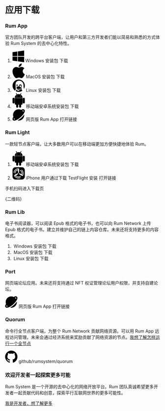 # 应用下载

### Rum App

官方团队开发的跨平台客户端，让用户和第三方开发者们能以简易和熟悉的方式体验 Rum System 的去中心化特性。

1. ![](.gitbook/assets/bxl-windows.svg) Windows 安装包 下载
2. ![](<.gitbook/assets/bxl-apple (1).svg>) MacOS 安装包 下载
3. <img src=".gitbook/assets/linux.svg" alt="" data-size="line"> Linux 安装包 下载
4. <img src=".gitbook/assets/bxl-android.svg" alt="" data-size="line"> 移动端安卓系统安装包 下载
5. <img src=".gitbook/assets/bxs-planet.svg" alt="" data-size="line"> 网页版 Rum App 打开链接

### Rum Light

一款轻节点客户端，让大多数用户可以在移动端更加方便快捷地体验 Rum。

1. <img src=".gitbook/assets/bxl-android.svg" alt="" data-size="line"> 移动端安卓系统安装包 下载
2. <img src=".gitbook/assets/icons8-testflight.svg" alt="" data-size="line"> iPhone 用户通过下载 TestFlight 安装 打开链接

手机扫码进入下载页

{二维码}



### Rum Lib

电子书阅读器，可以阅读 Epub 格式的电子书，也可以向 Rum Network 上传 Epub 格式的电子书。建立并维护自己的链上内容仓库。未来还将支持更多的内容格式。

1. ​<img src="https://files.gitbook.com/v0/b/gitbook-x-prod.appspot.com/o/spaces%2F216qTN0ijD75fWVlhcBs%2Fuploads%2FrQHDEAYEKFRK2aB0pJCn%2Fbxl-windows.svg?alt=media&#x26;token=4383adc8-c50a-4979-be26-385a0e1f276c" alt="" data-size="line"> Windows 安装包 下载
2. ​​<img src="https://files.gitbook.com/v0/b/gitbook-x-prod.appspot.com/o/spaces%2F216qTN0ijD75fWVlhcBs%2Fuploads%2FRpBV51GzP3Qn7P3TdAui%2Fbxl-apple.svg?alt=media&#x26;token=42d2acbf-58f2-4592-b4ab-3506a5d2641f" alt="" data-size="line"> MacOS 安装包 下载
3. ​​<img src="https://files.gitbook.com/v0/b/gitbook-x-prod.appspot.com/o/spaces%2F216qTN0ijD75fWVlhcBs%2Fuploads%2FVLeqZ07Ai4U77aOhOdqm%2Flinux.svg?alt=media&#x26;token=2cffc5d1-ebb1-4ad0-80e9-8df42c03dbc7" alt="" data-size="line"> Linux 安装包 下载



### Port

网页端论坛应用。未来还将支持通过 NFT 权证管理论坛用户权限，并支持自建论坛。

<img src=".gitbook/assets/bxs-planet.svg" alt="" data-size="line"> 网页版 Rum App 打开链接



### Quorum

命令行全节点客户端，为整个 Rum Network 贡献网络资源。可以用 Rum App 远程访问管理。未来会通过经济系统来奖励贡献了网络资源的节点。[我想了解怎样运行一个全节点](ying-yong-xia-zai.md#rum-lib)

<img src=".gitbook/assets/bxl-github.svg" alt="" data-size="line"> github/rumsystem/quorum



### 欢迎开发者一起探索更多可能

Rum System 是一个开源的去中心化的网络开放平台。Rum 团队真诚希望更多开发者一起贡献代码和创意，探索平行互联网世界的更多可能性。

[我是开发者，想了解更多](wo-shi-kai-fa-zhe.md)
